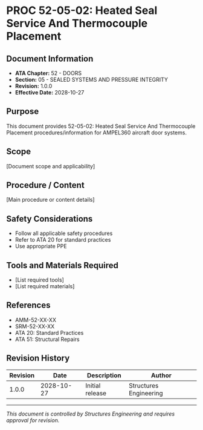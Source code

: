 # PROC 52-05-02: Heated Seal Service And Thermocouple Placement

## Document Information

- **ATA Chapter:** 52 - DOORS
- **Section:** 05 - SEALED SYSTEMS AND PRESSURE INTEGRITY
- **Revision:** 1.0.0
- **Effective Date:** 2028-10-27

## Purpose

This document provides 52-05-02: Heated Seal Service And Thermocouple Placement procedures/information for AMPEL360 aircraft door systems.

## Scope

[Document scope and applicability]

## Procedure / Content

[Main procedure or content details]

## Safety Considerations

- Follow all applicable safety procedures
- Refer to ATA 20 for standard practices
- Use appropriate PPE

## Tools and Materials Required

- [List required tools]
- [List required materials]

## References

- AMM-52-XX-XX
- SRM-52-XX-XX
- ATA 20: Standard Practices
- ATA 51: Structural Repairs

## Revision History

| Revision | Date       | Description    | Author                 |
|----------|------------|----------------|------------------------|
| 1.0.0    | 2028-10-27 | Initial release| Structures Engineering |

---

*This document is controlled by Structures Engineering and requires approval for revision.*
